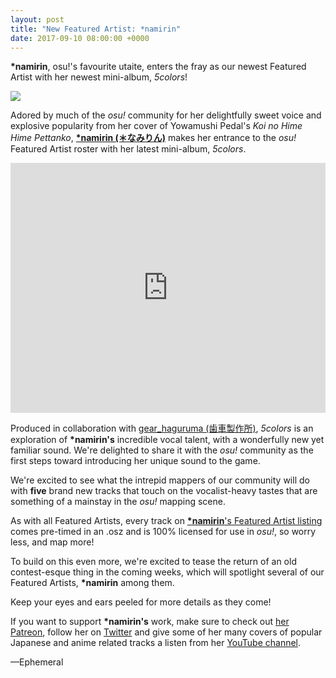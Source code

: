 ```yaml
---
layout: post
title: "New Featured Artist: *namirin"
date: 2017-09-10 08:00:00 +0000
---
```


**\*namirin**, osu!'s favourite utaite, enters the fray as our newest Featured Artist with her newest mini-album, *5colors*!

[![](https://assets.ppy.sh/artists/18/header.jpg)](https://osu.ppy.sh/beatmaps/artists/18)

Adored by much of the _osu!_ community for her delightfully sweet voice and explosive popularity from her cover of Yowamushi Pedal's _Koi no Hime Hime Pettanko_, [**\*namirin (＊なみりん)**](https://osu.ppy.sh/beatmaps/artists/18) makes her entrance to the _osu!_ Featured Artist roster with her latest mini-album, *5colors*.

<iframe width="100%" height="400" src="https://www.youtube.com/embed/RJEDLZxCIks" frameborder="0" allowfullscreen></iframe>

Produced in collaboration with [gear_haguruma (歯車製作所)](https://twitter.com/gear_haguruma), *5colors* is an exploration of **\*namirin's** incredible vocal talent, with a wonderfully new yet familiar sound. We're delighted to share it with the _osu!_ community as the first steps toward introducing her unique sound to the game.

We're excited to see what the intrepid mappers of our community will do with **five** brand new tracks that touch on the vocalist-heavy tastes that are something of a mainstay in the _osu!_ mapping scene.

As with all Featured Artists, every track on [**\*namirin**'s Featured Artist listing](https://osu.ppy.sh/beatmaps/artists/18) comes pre-timed in an .osz and is 100% licensed for use in _osu!_, so worry less, and map more!

To build on this even more, we're excited to tease the return of an old contest-esque thing in the coming weeks, which will spotlight several of our Featured Artists, **\*namirin** among them. 

Keep your eyes and ears peeled for more details as they come!

If you want to support **\*namirin's** work, make sure to check out [her Patreon](https://www.patreon.com/user?u=3543458), follow her on [Twitter](https://twitter.com/namirin_2525) and give some of her many covers of popular Japanese and anime related tracks a listen from her [YouTube channel](https://www.youtube.com/c/namirin).

—Ephemeral